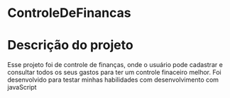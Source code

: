 # ControleDeFinancas

<h1>Descrição do projeto</h1>

<p>Esse projeto foi de controle de finanças, onde o usuário pode cadastrar e consultar todos os seus gastos para ter um controle finaceiro melhor. Foi desenvolvido para testar minhas habilidades com desenvolvimento com javaScript</P>